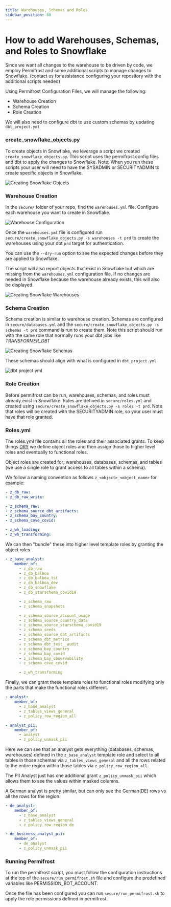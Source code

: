 ```yaml
---
title: Warehouses, Schemas and Roles
sidebar_position: 80
---
```

# How to add Warehouses, Schemas, and Roles to Snowflake

Since we want all changes to the warehouse to be driven by code, we employ Permifrost and some additional scripts to manage changes to Snowflake. (contact us for assistance configuring your repository with the additional scripts needed)

Using Permifrost Configuration Files, we will manage the following:

- Warehouse Creation
- Schema Creation
- Role Creation

We will also need to configure dbt to use custom schemas by updating `dbt_project.yml`

### create_snowflake_objects.py

To create objects in Snowflake, we leverage a script we created `create_snowflake_objects.py`. This script uses the permifrost config files and dbt to apply the changes to Snowflake. Note: When you run these scripts your user will need to have the SYSADMIN or SECURITYADMIN to create specific objects in Snowflake.

![Creating Snowflake Objects](assets/create_snowflake_objects.png)

### Warehouse Creation

In the `secure/` folder of your repo, find the `warehouses.yml` file. Configure each warehouse you want to create in Snowflake.

![Warehouse Configuration](assets/warehouses-config.png)

Once the `warehouses.yml` file is configured run `secure/create_snowflake_objects.py -s warehouses -t prd` to create the warehouses using your dbt `prd` target for authentication.

You can use the `--dry-run` option to see the expected changes before they are applied to Snowflake.

The script will also report objects that exist in Snowflake but which are missing from the `warehouses.yml` configuration file. If no changes are needed in Snowflake because the warehouse already exists, this will also be displayed.

![Creating Snowflake Warehouses](assets/create_snowflake_objects_wareouses.png)

### Schema Creation

Schema creation is similar to warehouse creation. Schemas are configured in `secure/databases.yml` and the `secure/create_snowflake_objects.py -s schemas -t prd` command is run to create them. Note this script should run with the same role that normally runs your dbt jobs like _TRANSFORMER_DBT_

![Creating Snowflake Schemas](assets/create_snowflake_objects_schemas.png)

These schemas should align with what is configured in `dbt_project.yml`

![dbt project yml](assets/dbt_project_yml.png)

### Role Creation

Before permifrost can be run, warehouses, schemas, and roles must already exist in Snowflake. Roles are defined in `secure/roles.yml` and created using `secure/create_snowflake_objects.py -s roles -t prd`. Note that roles will be created with the SECURITYADMIN role, so your user must have that role granted.

### Roles.yml

The roles.yml file contains all the roles and their associated grants. To keep things [DRY](https://en.wikipedia.org/wiki/Don%27t_repeat_yourself) we define object roles and then assign those to higher level roles and eventually to functional roles.

Object roles are created for; warehouses, databases, schemas, and tables (we use a single role to grant access to all tables within a schema).

We follow a naming convention as follows `z_<object>_<object_name>` for example:

``` yaml
- z_db_raw:
- z_db_raw_write:

- z_schema_raw:
- z_schema_source_dbt_artifacts:
- z_schema_bay_country:
- z_schema_cove_covid:

- z_wh_loading:
- z_wh_transforming:
```

We can then "bundle" these into higher level template roles by granting the object roles.

``` yaml
- z_base_analyst:
    member_of:
      - z_db_raw
      - z_db_balboa
      - z_db_balboa_tst
      - z_db_balboa_dev
      - z_db_snowflake
      - z_db_starschema_covid19

      - z_schema_raw
      - z_schema_snapshots

      - z_schema_source_account_usage
      - z_schema_source_country_data
      - z_schema_source_starschema_covid19
      - z_schema_seeds
      - z_schema_source_dbt_artifacts
      - z_schema_dbt_metrics
      - z_schema_dbt_test__audit
      - z_schema_bay_country
      - z_schema_bay_covid
      - z_schema_bay_observability
      - z_schema_cove_covid

      - z_wh_transforming
```

Finally, we can grant these template roles to functional roles modifying only the parts that make the functional roles different.

``` yaml
- analyst:
    member_of:
      - z_base_analyst
      - z_tables_views_general
      - z_policy_row_region_all

- analyst_pii:
    member_of:
      - analyst
      - z_policy_unmask_pii
```

Here we can see that an analyst gets everything (databases, schemas, warehouses) defined in the `z_base_analyst` template role and select to all tables in those schemas via `z_tables_views_general` and all the rows related to the entire region within those tables via `z_policy_row_region_all`.

The PII Analyst just has one additional grant `z_policy_unmask_pii` which allows them to see the values within masked columns.

A German analyst is pretty similar, but can only see the German(DE) rows vs all the rows for the region.

``` yaml
- de_analyst:
    member_of:
      - z_base_analyst
      - z_tables_views_general
      - z_policy_row_region_de

- de_business_analyst_pii:
    member_of:
      - de_analyst
      - z_policy_unmask_pii
```

### Running Permifrost

To run the permifrost script, you must follow the configuration instructions at the top of the `secure/run_permifrost.sh` file and configure the predefined variables like PERMISSION_BOT_ACCOUNT.

Once the file has been configured you can run `secure/run_permifrost.sh` to apply the role permissions defined in permifrost.

